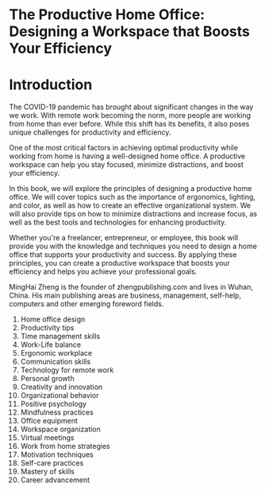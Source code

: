 # The Productive Home Office: Designing a Workspace that Boosts Your Efficiency

# Introduction

The COVID-19 pandemic has brought about significant changes in the way we work. With remote work becoming the norm, more people are working from home than ever before. While this shift has its benefits, it also poses unique challenges for productivity and efficiency.

One of the most critical factors in achieving optimal productivity while working from home is having a well-designed home office. A productive workspace can help you stay focused, minimize distractions, and boost your efficiency.

In this book, we will explore the principles of designing a productive home office. We will cover topics such as the importance of ergonomics, lighting, and color, as well as how to create an effective organizational system. We will also provide tips on how to minimize distractions and increase focus, as well as the best tools and technologies for enhancing productivity.

Whether you're a freelancer, entrepreneur, or employee, this book will provide you with the knowledge and techniques you need to design a home office that supports your productivity and success. By applying these principles, you can create a productive workspace that boosts your efficiency and helps you achieve your professional goals.

MingHai Zheng is the founder of zhengpublishing.com and lives in Wuhan, China. His main publishing areas are business, management, self-help, computers and other emerging foreword fields.



1. Home office design
2. Productivity tips
3. Time management skills
4. Work-Life balance
5. Ergonomic workplace
6. Communication skills
7. Technology for remote work
8. Personal growth
9. Creativity and innovation
10. Organizational behavior
11. Positive psychology
12. Mindfulness practices
13. Office equipment
14. Workspace organization
15. Virtual meetings
16. Work from home strategies
17. Motivation techniques
18. Self-care practices
19. Mastery of skills
20. Career advancement

